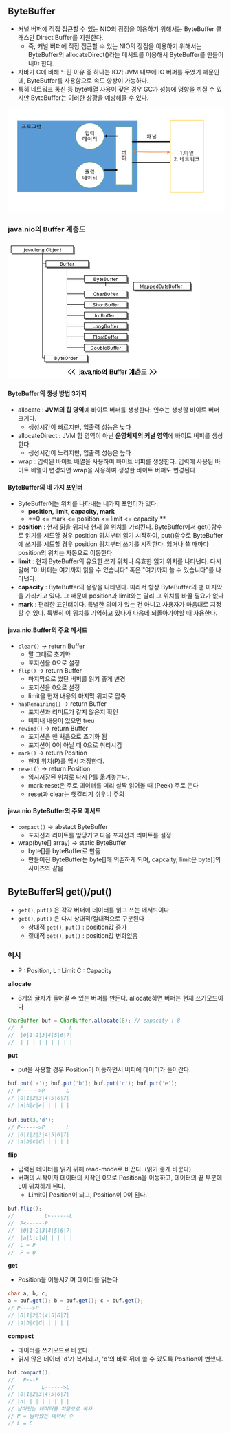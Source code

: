 ## ByteBuffer

- 커널 버퍼에 직접 접근할 수 있는 NIO의 장점을 이용하기 위해서는 ByteBuffer 클래스만 Direct Buffer를 지원한다.
  - 즉, 커널 버퍼에 직접 접근할 수 있는 NIO의 장점을 이용하기 위해서는 ByteBuffer의 allocateDirect()라는 메서드를 이용해서 ByteBuffer를 만들어 내야 한다.
- 자바가 C에 비해 느린 이유 중 하나는 IO가 JVM 내부에 IO 버퍼를 두었기 때문인데, ByteBuffer를 사용함으로 속도 향상이 가능하다.
- 특히 네트워크 통신 등 byte배열 사용이 잦은 경우 GC가 성능에 영향을 끼질 수 있지만 ByteBuffer는 이러한 상황을 예방해줄 수 있다.

![buffer](./image/buffer.png)



### java.nio의 Buffer 계층도

![buffer계층도](./image/buffer2.gif)

#### ByteBuffer의 생성 방법 3가지

- allocate : **JVM의 힙 영역**에 바이트 버퍼를 생성한다. 인수는 생성할 바이트 버퍼 크기다.
  - 생성시간이 빠르지만, 입출력 성능은 낮다
- allocateDirect : JVM 힙 영역이 아닌 **운영체제의 커널 영역**에 바이트 버퍼를 생성한다.
  - 생성시간이 느리지만, 입출력 성능은 높다
- wrap : 입력된 바이트 배열을 사용하여 바이트 버퍼를 생성한다. 입력에 사용된 바이트 배열이 변경되면 wrap을 사용하여 생성한 바이트 버퍼도 변경된다



#### ByteBuffer의 네 가지 포인터

- ByteBuffer에는 위치를 나타내는 네가지 포인터가 있다.
  -  **position, limit, capacity, mark**
  - **0 <= mark <= position <= limit <= capacity **
- **position** : 현재 읽을 위치나 현재 쓸 위치를 가리킨다. ByteBuffer에서 get()함수로 읽기를 시도할 경우 position 위치부터 읽기 시작하여, put()함수로 ByteBuffer에 쓰기를 시도할 경우 position 위치부터 쓰기를 시작한다. 읽거나 쓸 때마다 position의 위치는 자동으로 이동한다
- **limit** : 현재 ByteBuffer의 유요한 쓰기 위치나 유효한 읽기 위치를 나타낸다. 다시 말해 "이 버퍼는 여기까지 읽을 수 있습니다" 혹은 "여기까지 쓸 수 있습니다"를 나타낸다.
- **capacity** : ByteBuffer의 용량을 나타낸다. 따라서 항상 ByteBuffer의 맨 마지막을 가리키고 있다. 그 때문에 position과 limit와는 달리 그 위치를 바꿀 필요가 없다
- **mark** : 편리한 표인터이다. 특별한 의미가 있는 건 아니고 사용자가 마음대로 지정할 수 있다. 특별히 이 위치를 기억하고 있다가 다음데 되돌아가야할 때 사용한다.



#### java.nio.Buffer의 주요 메서드

- `clear()` -> return Buffer
  - 말 그대로 초기화
  - 포지션을 0으로 설정
- `flip()` -> return Buffer
  - 마지막으로 썼던 버퍼를 읽기 좋게 변경
  - 포지션을 0으로 설정
  - limit을 현재 내용의 마지막 위치로 압축
- `hasRemaining()` -> return Buffer
  - 포지션과 리미트가 같지 않은지 확인
  - 버퍼내 내용이 있으면 treu
- `rewind()` -> return Buffer
  - 포지션은 맨 처음으로 초기화 됨
  - 포지션이 0이 아닐 때 0으로 취리시킴
- `mark()` -> return Position
  - 현재 위치(P)를 임시 저장한다.
- `reset()` -> return Position
  - 임시저장된 위치로 다시 P를 옮겨놓는다.
  - mark-reset은 주로 데이터를 미리 살짝 읽어볼 때 (Peek) 주로 쓴다
  - reset과 clear는 헷갈리기 쉬우니 주의

#### java.nio.ByteBuffer의 주요 메서드

- `compact()` -> abstact ByteBuffer
  - 포지션과 리미트를 앞당기고 다음 포지션과 리미트를 설정
- wrap(byte[] array) -> static ByteBuffer
  - byte[]를 byteBuffer로 만듦
  - 만들어진 ByteBuffer는 byte[]에 의존하게 되며, capcaity, limit은 byte[]의 사이즈와 같음



## ByteBuffer의 get()/put()

- `get()`, `put()` 은 각각 버퍼에 데이터를 읽고 쓰는 메서드이다
- `get()`, `put()` 은 다시 상대적/절대적으로 구분된다
  - 상대적 `get()`, `put()` : position값 증가
  - 절대적 `get()`, `put()` : position값 변화없음



### 예시

- P : Position, L : Limit C : Capacity

**allocate**

- 8개의 글자가 들어갈 수 있는 버퍼를 만든다. allocate하면 버퍼는 현재 쓰기모드이다

```java
CharBuffer buf = CharBuffer.allocate(8); // capacity : 8
//	P               L
//  |0|1|2|3|4|5|6|7|
//  | | | | | | | | |
```



**put**

- put을 사용할 경우 Position이 이동하면서 버퍼에 데이터가 들어간다.

```java
buf.put('a'); buf.put('b'); buf.put('c'); buf.put('e');
// P------>P       L 
// |0|1|2|3|4|5|6|7|
// |a|b|c|e| | | | |

buf.put(3,'d');
// P------>P       L 
// |0|1|2|3|4|5|6|7|
// |a|b|c|d| | | | |
```



**flip**

- 입력된 데이터를 읽기 위해 read-mode로 바꾼다. (읽기 좋게 바꾼다)
- 버퍼의 시작이자 데이터의 시작인 0으로 Position을 이동하고, 데이터의 끝 부분에 L이 위치하게 된다.
  - Limit이 Position이 되고, Position이 0이 된다.

```java
buf.flip();
//          L<------L 
//  P<------P 
//  |0|1|2|3|4|5|6|7|
//  |a|b|c|d| | | | | 
//  L = P
//  P = 0
```



**get**

- Position을 이동시키며 데이터를 읽는다

```java
char a, b, c;
a = buf.get(); b = buf.get(); c = buf.get();
// P---->P         L 
// |0|1|2|3|4|5|6|7|
// |a|b|c|d| | | | |
```



**compact**

- 데이터를 쓰기모드로 바꾼다.
- 읽지 않은 데이터 'd'가 복사되고, 'd'의 바로 뒤에 쓸 수 있도록 Position이 변했다.

```java
buf.compact();
//   P<--P
//         L------>L 
// |0|1|2|3|4|5|6|7| 
// |d| | | | | | | | 
// 남아있는 데이터를 처음으로 복사 
// P = 남아있는 데이터 수 
// L = C
```




